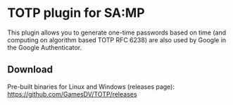 TOTP plugin for SA:MP
=====================

This plugin allows you to generate one-time passwords based on time (and computing on algorithm based TOTP RFC 6238) are also used by Google in the Google Authenticator.

Download
--------

Pre-built binaries for Linux and Windows (releases page): https://github.com/GamesDV/TOTP/releases
